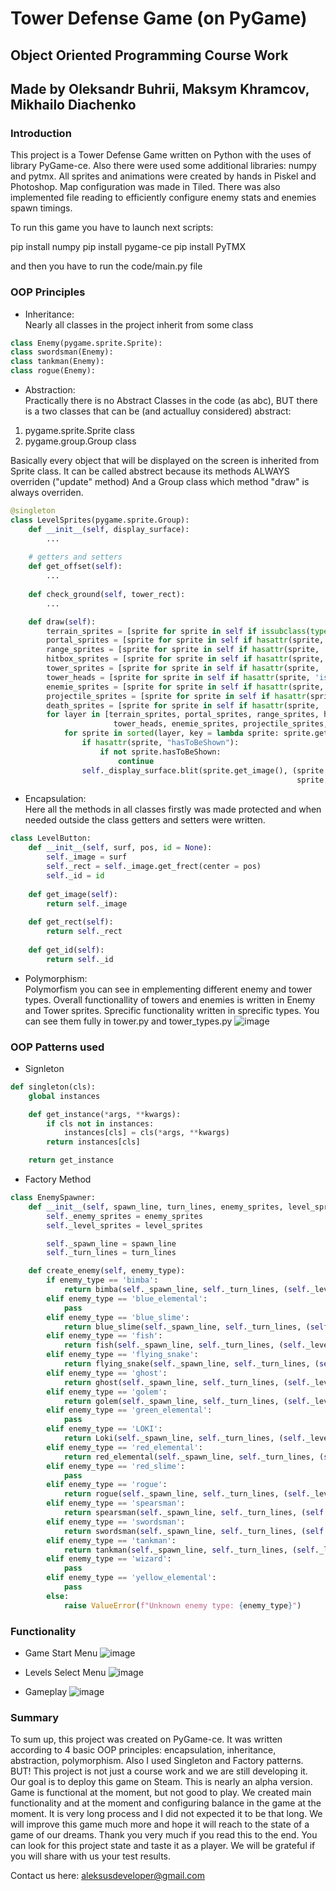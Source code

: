 # Tower Defense Game (on PyGame)
## Object Oriented Programming Course Work
## Made by Oleksandr Buhrii, Maksym Khramcov, Mikhailo Diachenko
### Introduction

This project is a Tower Defense Game written on Python with the uses of library PyGame-ce. Also there were used some additional libraries: numpy and pytmx. All sprites and animations were created by hands in Piskel and Photoshop. Map configuration was made in Tiled. There was also implemented file reading to efficiently configure enemy stats and enemies spawn timings.

To run this game you have to launch next scripts:

pip install numpy
pip install pygame-ce
pip install PyTMX

and then you have to run the code/main.py file
### OOP Principles
- Inheritance: <br />
Nearly all classes in the project inherit from some class
```python
class Enemy(pygame.sprite.Sprite):
class swordsman(Enemy):
class tankman(Enemy):
class rogue(Enemy):
```
- Abstraction: <br />
Practically there is no Abstract Classes in the code (as abc), BUT there is a two classes that can be (and actualluy considered) abstract:
1. pygame.sprite.Sprite class
2. pygame.group.Group class

Basically every object that will be displayed on the screen is inherited from Sprite class.
It can be called abstrect because its methods ALWAYS overriden ("update" method)
And a Group class which method "draw" is always overriden.
```python
@singleton
class LevelSprites(pygame.sprite.Group):
    def __init__(self, display_surface):
        ...
    
    # getters and setters
    def get_offset(self):
        ...
    
    def check_ground(self, tower_rect):
        ...

    def draw(self):
        terrain_sprites = [sprite for sprite in self if issubclass(type(sprite), Terrain)]
        portal_sprites = [sprite for sprite in self if hasattr(sprite, 'isportal')]
        range_sprites = [sprite for sprite in self if hasattr(sprite, 'istower_range')]
        hitbox_sprites = [sprite for sprite in self if hasattr(sprite, 'istower_hitbox')]
        tower_sprites = [sprite for sprite in self if hasattr(sprite, 'istower')]
        tower_heads = [sprite for sprite in self if hasattr(sprite, 'istower_head')]
        enemie_sprites = [sprite for sprite in self if hasattr(sprite, 'isenemie')]
        projectile_sprites = [sprite for sprite in self if hasattr(sprite, 'isprojectile')]
        death_sprites = [sprite for sprite in self if hasattr(sprite, 'isdeath')]
        for layer in [terrain_sprites, portal_sprites, range_sprites, hitbox_sprites, tower_sprites,
                       tower_heads, enemie_sprites, projectile_sprites, death_sprites]:
            for sprite in sorted(layer, key = lambda sprite: sprite.get_rect().centery):
                if hasattr(sprite, "hasToBeShown"):
                    if not sprite.hasToBeShown:
                        continue
                self._display_surface.blit(sprite.get_image(), (sprite.get_rect().topleft[0] + self._offset, 
                                                                sprite.get_rect().topleft[1] + self._offset))
```
- Encapsulation: <br />
Here all the methods in all classes firstly was made protected and when needed outside the class getters and setters were written.
```python
class LevelButton:
    def __init__(self, surf, pos, id = None):
        self._image = surf
        self._rect = self._image.get_frect(center = pos)
        self._id = id
    
    def get_image(self):
        return self._image
    
    def get_rect(self):
        return self._rect
    
    def get_id(self):
        return self._id
```
- Polymorphism: <br />
Polymorfism you can see in emplementing different enemy and tower types. Overall functionallity of towers and enemies is written in Enemy and Tower sprites. Sprecific functionality written in sprecific types.
You can see them fully in tower.py and tower_types.py
![image](polymorphism_image.png)

### OOP Patterns used
- Signleton

```python
def singleton(cls):
    global instances

    def get_instance(*args, **kwargs):
        if cls not in instances:
            instances[cls] = cls(*args, **kwargs)
        return instances[cls]

    return get_instance
```
- Factory Method
```python
class EnemySpawner:
    def __init__(self, spawn_line, turn_lines, enemy_sprites, level_sprites):
        self._enemy_sprites = enemy_sprites
        self._level_sprites = level_sprites

        self._spawn_line = spawn_line
        self._turn_lines = turn_lines

    def create_enemy(self, enemy_type):
        if enemy_type == 'bimba':
            return bimba(self._spawn_line, self._turn_lines, (self._level_sprites, self._enemy_sprites))
        elif enemy_type == 'blue_elemental':
            pass
        elif enemy_type == 'blue_slime':
            return blue_slime(self._spawn_line, self._turn_lines, (self._level_sprites, self._enemy_sprites))
        elif enemy_type == 'fish':
            return fish(self._spawn_line, self._turn_lines, (self._level_sprites, self._enemy_sprites))
        elif enemy_type == 'flying_snake':
            return flying_snake(self._spawn_line, self._turn_lines, (self._level_sprites, self._enemy_sprites))
        elif enemy_type == 'ghost':
            return ghost(self._spawn_line, self._turn_lines, (self._level_sprites, self._enemy_sprites))
        elif enemy_type == 'golem':
            return golem(self._spawn_line, self._turn_lines, (self._level_sprites, self._enemy_sprites))
        elif enemy_type == 'green_elemental':
            pass  
        elif enemy_type == 'LOKI':
            return Loki(self._spawn_line, self._turn_lines, (self._level_sprites, self._enemy_sprites))
        elif enemy_type == 'red_elemental':
            return red_elemental(self._spawn_line, self._turn_lines, (self._level_sprites, self._enemy_sprites))
        elif enemy_type == 'red_slime':
            pass
        elif enemy_type == 'rogue':
            return rogue(self._spawn_line, self._turn_lines, (self._level_sprites, self._enemy_sprites))
        elif enemy_type == 'spearsman':
            return spearsman(self._spawn_line, self._turn_lines, (self._level_sprites, self._enemy_sprites))
        elif enemy_type == 'swordsman':
            return swordsman(self._spawn_line, self._turn_lines, (self._level_sprites, self._enemy_sprites))
        elif enemy_type == 'tankman':
            return tankman(self._spawn_line, self._turn_lines, (self._level_sprites, self._enemy_sprites))
        elif enemy_type == 'wizard':
            pass
        elif enemy_type == 'yellow_elemental':
            pass
        else:
            raise ValueError(f"Unknown enemy type: {enemy_type}")
```

### Functionality
- Game Start Menu
![image](game_start_menu_image.png)

- Levels Select Menu
![image](levels_menu_image.png)

- Gameplay
![image](level_gameplay_image.png)

### Summary
To sum up, this project was created on PyGame-ce. It was written according to 4 basic OOP principles: encapsulation, inheritance, abstraction, polymorphism. Also I used Singleton and Factory patterns. 
BUT! This project is not just a course work and we are still developing it. Our goal is to deploy this game on Steam. This is nearly an alpha version. Game is functional at the moment, but not good to play. We created main functionality and at the moment and configuring balance in the game at the moment. It is very long process and I did not expected it to be that long. We will improve this game much more and hope it will reach to the state of a game of our dreams. Thank you very much if you read this to the end. You can look for this project state and taste it as a player. We will be grateful if you will share with us your test results.

Contact us here:
aleksusdeveloper@gmail.com
